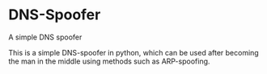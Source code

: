 # DNS-Spoofer
A simple DNS spoofer

This is a simple DNS-spoofer in python, which can be used after becoming the man in the middle using methods such as ARP-spoofing.
